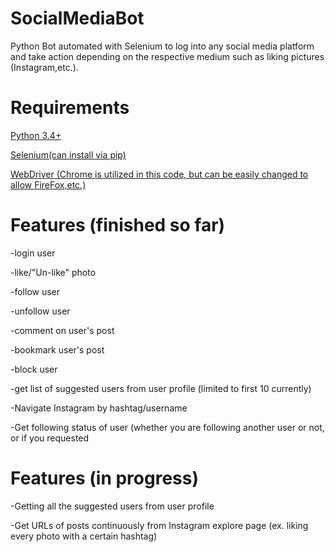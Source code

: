 # SocialMediaBot
Python Bot automated with Selenium to log into any social media platform and take action depending on the respective medium such as liking pictures (Instagram,etc.).


# Requirements
[Python 3.4+](https://www.python.org/)

[Selenium(can install via pip)](https://selenium-python.readthedocs.io/installation.html#)

[WebDriver (Chrome is utilized in this code, but can be easily changed to allow FireFox,etc.)](https://selenium-python.readthedocs.io/installation.html#drivers)


# Features (finished so far)
  -login user
  
  -like/"Un-like" photo
  
  -follow user
  
  -unfollow user
  
  -comment on user's post
  
  -bookmark user's post
  
  -block user
  
  -get list of suggested users from user profile (limited to first 10 currently)
  
  -Navigate Instagram by hashtag/username
  
  -Get following status of user (whether you are following another user or not, or if you requested 
  
# Features (in progress)
  
  -Getting all the suggested users from user profile
  
  -Get URLs of posts continuously from Instagram explore page (ex. liking every photo with a certain hashtag)
  
  
  
  
  
